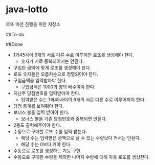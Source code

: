 # java-lotto
로또 미션 진행을 위한 저장소

##To-do

##Done
 - 1과45사이 6개의 서로 다른 수로 이루어진 로또를 생성해야 한다.
    - 숫자가 서로 중복되어서는 안된다.
 - 구입한 금액에 맞게 로또를 생성해야 한다.
 - 로또 숫자들은 오름차순으로 정렬되어야 한다.
 - 구입금액을 입력받아야 한다.
   - 구입금액은 1000의 양의 배수여야 한다.
 - 지난주 당첨번호를 입력받아야 한다.
   - 입력받은 수는 1과45사이의 6개의 서로 다른 수로 이루어져야 한다.
 - 당첨 통계를 보여줘야 한다.
 - 보너스 볼을 입력 받아야 한다.
    - 보너스 볼을 기존 당첨번호와 중복되면 안된다.
 - 2등도 출력해주어야 한다.
 - 수동으로 구매할 로또 수를 입력 받는다.
    - 해당 수는 입력받은 금액으로 살 수 있는 수량보다 커서는 안된다.
    - 해당 수는 0보다 커야 한다.
 - 수동으로 로또를 생성하는 기능 구현
 - 수동으로 구매한 수량을 제외한 나머지 수량에 대해 자동 로또를 생성한다.